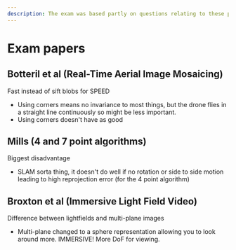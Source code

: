 ```yaml
---
description: The exam was based partly on questions relating to these papers
---
```


# Exam papers

## Botteril et al \(Real-Time Aerial Image Mosaicing\)

Fast instead of sift blobs for SPEED

* Using corners means no invariance to most things, but the drone flies in a straight line continuously so might be less important.
* Using corners doesn't have as good

## Mills \(4 and 7 point algorithms\)

Biggest disadvantage

* SLAM sorta thing, it doesn't do well if no rotation or side to side motion leading to high reprojection error \(for the 4 point algorithm\)

## Broxton et al \(Immersive Light Field Video\)

Difference between lightfields and multi-plane images

* Multi-plane changed to a sphere representation allowing you to look around more. IMMERSIVE! More DoF for viewing.





